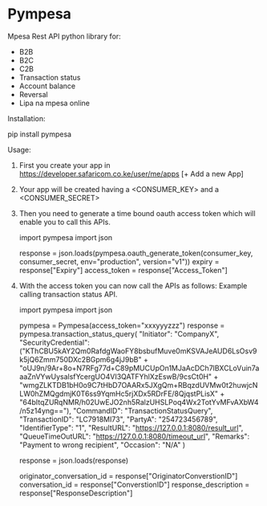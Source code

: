 # Pympesa

Mpesa Rest API python library for:

  * B2B
  * B2C
  * C2B
  * Transaction status
  * Account balance
  * Reversal
  * Lipa na mpesa online

Installation:

  pip install pympesa

Usage:

  1. First you create your app in https://developer.safaricom.co.ke/user/me/apps [+ Add a new App]
  2. Your app will be created having a <CONSUMER_KEY> and a <CONSUMER_SECRET>
  3. Then you need to generate a time bound oauth access token which will enable you to call this APIs.
     
     import pympesa
     import json

     response = json.loads(pympesa.oauth_generate_token(consumer_key, consumer_secret, env="production", version="v1"))
     expiry = response["Expiry"]
     access_token = response["Access_Token"]

  4. With the access token you can now call the APIs as follows:
     Example calling transaction status API.

     import pympesa
     import json

     pympesa = Pympesa(access_token="xxxyyyzzz")
     response = pympesa.transaction_status_query(
                    "Initiator": "CompanyX",
	            "SecurityCredential": ("KThCBU5kAY2Qm0RafdgWaoFY8bsbufMuve0mKSVAJeAUD6LsOsv9k5jQ6Zmm750DXc2BGpm6g4jJ9bB" +
				           "oUJ9n/9Ar+8o+N7RFg77d+C89pMUCUpOn1MJaAcDCh7lBXCLoVuin7aaaZnVYwUysalsfYcergUO4VI3QATFYhlXzEswB/9csCt0H" +
				           "wmgZLKTDB1bH0o9C7tHbD7OAARx5JXgQm+RBqzdUVMw0t2huwjcNLW0hZMQgdmjK0T6ss9YqmHc5rjXDx5RDrFE/8QjqstPLisX" +
				           "64bItqZURqNMR/h02UwEJO2nh5RalzUHSLPoq4Wx2TotYvMFvAXbW4/n5z14yng=="),
	            "CommandID": "TransactionStatusQuery",
	            "TransactionID": "LC7918MI73",
	            "PartyA": "254723456789",
	            "IdentifierType": "1",
	            "ResultURL": "https://127.0.0.1:8080/result_url",
	            "QueueTimeOutURL": "https://127.0.0.1:8080/timeout_url",
	            "Remarks": "Payment to wrong recipient",
	            "Occasion": "N/A"
	        )

     response = json.loads(response)

     originator_conversation_id = response["OriginatorConverstionID"]
     conversation_id = response["ConverstionID"]
     response_description = response["ResponseDescription"]
